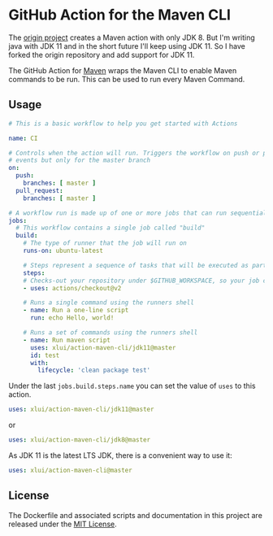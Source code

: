 # GitHub Action for the Maven CLI

The [origin project](https://github.com/LucaFeger/action-maven-cli) creates a Maven action with only JDK 8. But I'm writing java with JDK 11 and in the short future I'll keep using JDK 11. So I have forked the origin repository and add support for JDK 11.

The GitHub Action for [Maven](https://maven.apache.org/) wraps the Maven CLI to enable Maven commands to be run. This can be used to run every Maven Command.

## Usage

```yml
# This is a basic workflow to help you get started with Actions

name: CI

# Controls when the action will run. Triggers the workflow on push or pull request 
# events but only for the master branch
on:
  push:
    branches: [ master ]
  pull_request:
    branches: [ master ]

# A workflow run is made up of one or more jobs that can run sequentially or in parallel
jobs:
  # This workflow contains a single job called "build"
  build:
    # The type of runner that the job will run on
    runs-on: ubuntu-latest

    # Steps represent a sequence of tasks that will be executed as part of the job
    steps:
    # Checks-out your repository under $GITHUB_WORKSPACE, so your job can access it
    - uses: actions/checkout@v2

    # Runs a single command using the runners shell
    - name: Run a one-line script
      run: echo Hello, world!

    # Runs a set of commands using the runners shell
    - name: Run maven script
      uses: xlui/action-maven-cli/jdk11@master
      id: test
      with:
        lifecycle: 'clean package test'
```

Under the last `jobs.build.steps.name` you can set the value of `uses` to this action.

```yml
uses: xlui/action-maven-cli/jdk11@master
```

or

```yml
uses: xlui/action-maven-cli/jdk8@master
```

As JDK 11 is the latest LTS JDK, there is a convenient way to use it:

```yml
uses: xlui/action-maven-cli@master
```

## License

The Dockerfile and associated scripts and documentation in this project are released under the [MIT License](LICENSE.md).
